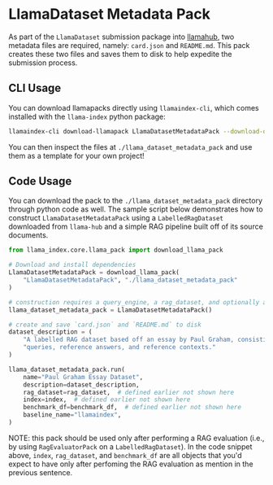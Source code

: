 # LlamaDataset Metadata Pack

As part of the `LlamaDataset` submission package into [llamahub](https://llamahub.ai),
two metadata files are required, namely: `card.json` and `README.md`. This pack
creates these two files and saves them to disk to help expedite the submission
process.

## CLI Usage

You can download llamapacks directly using `llamaindex-cli`, which comes installed with the `llama-index` python package:

```bash
llamaindex-cli download-llamapack LlamaDatasetMetadataPack --download-dir ./llama_dataset_metadata_pack
```

You can then inspect the files at `./llama_dataset_metadata_pack` and use them as a template for your own project!

## Code Usage

You can download the pack to the `./llama_dataset_metadata_pack` directory through python
code as well. The sample script below demonstrates how to construct `LlamaDatasetMetadataPack`
using a `LabelledRagDataset` downloaded from `llama-hub` and a simple RAG pipeline
built off of its source documents.

```python
from llama_index.core.llama_pack import download_llama_pack

# Download and install dependencies
LlamaDatasetMetadataPack = download_llama_pack(
    "LlamaDatasetMetadataPack", "./llama_dataset_metadata_pack"
)

# construction requires a query_engine, a rag_dataset, and optionally a judge_llm
llama_dataset_metadata_pack = LlamaDatasetMetadataPack()

# create and save `card.json` and `README.md` to disk
dataset_description = (
    "A labelled RAG dataset based off an essay by Paul Graham, consisting of "
    "queries, reference answers, and reference contexts."
)

llama_dataset_metadata_pack.run(
    name="Paul Graham Essay Dataset",
    description=dataset_description,
    rag_dataset=rag_dataset,  # defined earlier not shown here
    index=index,  # defined earlier not shown here
    benchmark_df=benchmark_df,  # defined earlier not shown here
    baseline_name="llamaindex",
)
```

NOTE: this pack should be used only after performing a RAG evaluation (i.e., by
using `RagEvaluatorPack` on a `LabelledRagDataset`). In the code snippet above,
`index`, `rag_dataset`, and `benchmark_df` are all objects that you'd expect to
have only after perfoming the RAG evaluation as mention in the previous sentence.
